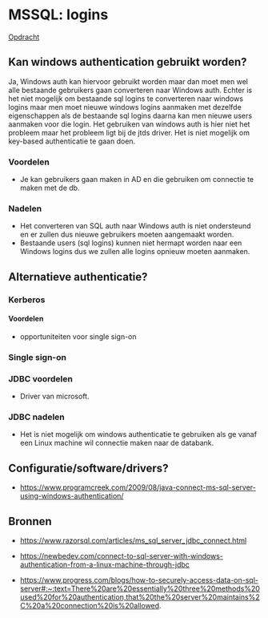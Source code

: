 # MSSQL: logins

[Opdracht](../opdrachten/opdracht-mssql.md)

## Kan windows authentication gebruikt worden?

Ja, Windows auth kan hiervoor gebruikt worden maar dan moet men wel alle bestaande gebruikers gaan converteren naar Windows auth. Echter is het niet mogelijk om bestaande sql logins te converteren naar windows logins maar men moet nieuwe windows logins aanmaken met dezelfde eigenschappen als de bestaande sql logins daarna kan men nieuwe users aanmaken voor die login. Het gebruiken van windows auth is hier niet het probleem maar het probleem ligt bij de jtds driver. Het is niet mogelijk om key-based authenticatie te gaan doen.

### Voordelen

- Je kan gebruikers gaan maken in AD en die gebruiken om connectie te maken met de db.

### Nadelen

- Het converteren van SQL auth naar Windows auth is niet ondersteund en er zullen dus nieuwe gebruikers moeten aangemaakt worden.
- Bestaande users (sql logins) kunnen niet hermapt worden naar een Windows logins dus we zullen alle logins opnieuw moeten aanmaken.

## Alternatieve authenticatie?

### Kerberos

#### Voordelen

- opportuniteiten voor single sign-on

### Single sign-on

### JDBC voordelen

- Driver van microsoft.

### JDBC nadelen

- Het is niet mogelijk om windows authenticatie te gebruiken als ge vanaf een Linux machine wil connectie maken naar de databank.

## Configuratie/software/drivers?

- <https://www.programcreek.com/2009/08/java-connect-ms-sql-server-using-windows-authentication/>

## Bronnen

- <https://www.razorsql.com/articles/ms_sql_server_jdbc_connect.html>
- <https://newbedev.com/connect-to-sql-server-with-windows-authentication-from-a-linux-machine-through-jdbc>

- https://www.progress.com/blogs/how-to-securely-access-data-on-sql-server#:~:text=There%20are%20essentially%20three%20methods%20used%20for%20authentication,that%20the%20server%20maintains%2C%20a%20connection%20is%20allowed.
